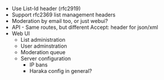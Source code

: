 * Use List-Id header (rfc2919)
* Support rfc2369 list management headers
* Moderation by email too, or just webui?
* API - Same routes, but different Accept: header for json/xml
* Web UI
    * List administration
    * User adminstration
    * Moderation queue
    * Server configuration
        * IP bans
        * Haraka config in general?
